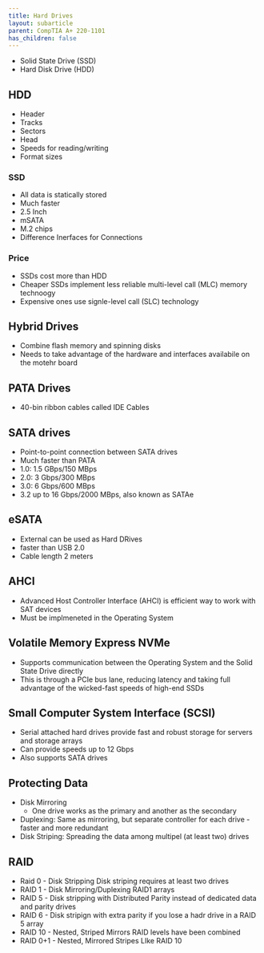 ```yaml
---
title: Hard Drives
layout: subarticle
parent: CompTIA A+ 220-1101
has_children: false
---
```


- Solid State Drive (SSD)
- Hard Disk Drive (HDD)

## HDD

- Header
- Tracks
- Sectors
- Head
- Speeds for reading/writing
- Format sizes

### SSD

- All data is statically stored
- Much faster
- 2.5 Inch
- mSATA
- M.2 chips
- Difference Inerfaces for Connections

### Price

- SSDs cost more than HDD
- Cheaper SSDs implement less reliable multi-level call (MLC) memory technoogy
- Expensive ones use signle-level call (SLC) technology

## Hybrid Drives

- Combine flash memory and spinning disks
- Needs to take advantage of the hardware and interfaces availabile on the motehr board

## PATA Drives

- 40-bin ribbon cables called IDE Cables

## SATA drives

- Point-to-point connection between SATA drives
- Much faster than PATA
- 1.0: 1.5 GBps/150 MBps
- 2.0: 3 Gbps/300 MBps
- 3.0: 6 Gbps/600 MBps
- 3.2 up to 16 Gbps/2000 MBps, also known as SATAe

## eSATA

- External can be used as Hard DRives
- faster than USB 2.0
- Cable length 2 meters

## AHCI

- Advanced Host Controller Interface (AHCI) is efficient way to work with SAT devices
- Must be implmeneted in the Operating System

## Volatile Memory Express NVMe

- Supports communication between the Operating System and the Solid State Drive directly
- This is through a PCIe bus lane, reducing latency and taking full advantage of the wicked-fast speeds of high-end SSDs

## Small Computer System Interface (SCSI)

- Serial attached hard drives provide fast and robust storage for servers and storage arrays
- Can provide speeds up to 12 Gbps
- Also supports SATA drives

## Protecting Data

- Disk Mirroring
  - One drive works as the primary and another as the secondary 
- Duplexing: Same as mirroring, but separate controller for each drive - faster and more redundant
- Disk Striping: Spreading the data among multipel (at least two) drives

## RAID

- Raid 0 - Disk Stripping Disk striping requires at least two drives
- RAID 1 - Disk Mirroring/Duplexing RAID1 arrays
- RAID 5 - Disk stripping with Distributed Parity instead of dedicated data and parity drives
- RAID 6 - Disk stripign with extra parity if you lose a hadr drive in a RAID 5 array
- RAID 10 - Nested, Striped Mirrors RAID levels have been combined
- RAID 0+1 - Nested, Mirrored Stripes LIke RAID 10

